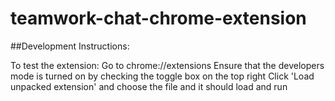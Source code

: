 # teamwork-chat-chrome-extension

##Development Instructions:

To test the extension:
Go to chrome://extensions
Ensure that the developers mode is turned on by checking the toggle box on the top right
Click 'Load unpacked extension' and choose the file and it should load and run
